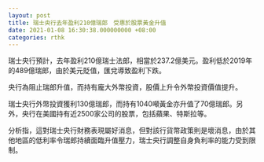 ```yaml
---
layout: post
title: 瑞士央行去年盈利210億瑞郎　受惠於股票黃金升值
date: 2021-01-08 16:30:38.000000000 +08:00
categories: rthk
---
```


瑞士央行預計，去年盈利210億瑞士法郎，相當於237.2億美元。盈利低於2019年的489億瑞郎，由於美元貶值，匯兌導致盈利下跌。

央行為阻止瑞郎升值，而持有龐大外幣投資，股價上升令外幣投資價值提升。

瑞士央行外幣投資獲利130億瑞郎，而持有1040噸黃金亦升值了70億瑞郎。另外，央行在美國持有近2500家公司的股票，包括蘋果、特斯拉等。

分析指，這對瑞士央行財務表現屬好消息，但對該行貨幣政策則是壞消息，由於其他地區的低利率令瑞郎持續面臨升值壓力，瑞士央行調整自身負利率的能力受到限制。
